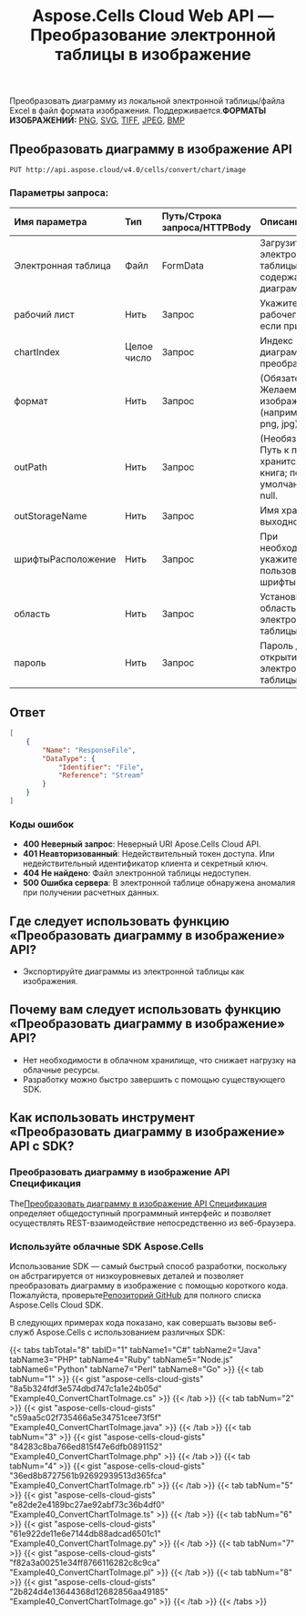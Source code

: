 ﻿---
title: Aspose.Cells Cloud Web API — Преобразование электронной таблицы в изображение
second_title: Documen
ArticleTitle: Convert a Spreadsheet Chart to an Imag
linktitle: Преобразовать диаграмму в изображение
type: docs
url: /ru/convert-chart-to-image/
keywords: convert chart to image, png, svg, tiff, jpg, bmp, convert a Spreadsheet chart to png,convert an Excel chart to svg, convert an Excel chart to jpg, convert a Spreadsheet chart to bmp, convert an Excel chart to tif
description: Преобразуйте диаграмму из локальной электронной таблицы/файла Excel в файл изображения с помощью Cloud Web Aspose.Cells API
weight: 100
kwords: преобразовать диаграмму Excel в изображение, png, svg, tiff, jpg, bmp, электронную таблицу
---
Преобразовать диаграмму из локальной электронной таблицы/файла Excel в файл формата изображения. Поддерживается.**ФОРМАТЫ ИЗОБРАЖЕНИЙ:** [PNG](https://docs.fileformat.com/image/png/), [SVG](https://docs.fileformat.com/page-description-language/svg/), [TIFF](https://docs.fileformat.com/image/tiff/), [JPEG](https://docs.fileformat.com/image/jpeg/), [BMP](https://docs.fileformat.com/image/bmp/)

## **Преобразовать диаграмму в изображение API**

```http
PUT http://api.aspose.cloud/v4.0/cells/convert/chart/image
```

### **Параметры запроса:**

| Имя параметра| Тип| Путь/Строка запроса/HTTPBody| Описание|
|:- |:- |:- |:- |
|Электронная таблица|Файл|FormData|Загрузите файл электронной таблицы, содержащий диаграмму.|
|рабочий лист|Нить|Запрос|Укажите название рабочего листа, если применимо.|
|chartIndex|Целое число|Запрос|Индекс диаграммы для преобразования.|
|формат|Нить|Запрос|(Обязательно) Желаемый тип изображения (например, svg, png, jpg).|
|outPath|Нить|Запрос|(Необязательно) Путь к папке, где хранится рабочая книга; по умолчанию — null.|
|outStorageName|Нить|Запрос|Имя хранилища выходного файла.|
|шрифтыРасположение|Нить|Запрос|При необходимости укажите пользовательские шрифты.|
|область|Нить|Запрос|Установите область электронной таблицы.|
|пароль|Нить|Запрос|Пароль для открытия файла электронной таблицы.|

## **Ответ**

```json
[
    {
        "Name": "ResponseFile",
        "DataType": {
            "Identifier": "File",
            "Reference": "Stream"
        }
    }
]
```

### Коды ошибок

- **400 Неверный запрос**: Неверный URI Apose.Cells Cloud API.
- **401 Неавторизованный**: Недействительный токен доступа. Или недействительный идентификатор клиента и секретный ключ.
- **404 Не найдено**: Файл электронной таблицы недоступен.
- **500 Ошибка сервера**: В электронной таблице обнаружена аномалия при получении расчетных данных.

## Где следует использовать функцию «Преобразовать диаграмму в изображение» API?

- Экспортируйте диаграммы из электронной таблицы как изображения.

## Почему вам следует использовать функцию «Преобразовать диаграмму в изображение» API?

- Нет необходимости в облачном хранилище, что снижает нагрузку на облачные ресурсы.
- Разработку можно быстро завершить с помощью существующего SDK.

## Как использовать инструмент «Преобразовать диаграмму в изображение» API с SDK?

### Преобразовать диаграмму в изображение API Спецификация

 The[Преобразовать диаграмму в изображение API Спецификация](https://reference.aspose.cloud/cells/#/ConversionController/ConvertChartToImage) определяет общедоступный программный интерфейс и позволяет осуществлять REST-взаимодействие непосредственно из веб-браузера.

### Используйте облачные SDK Aspose.Cells

Использование SDK — самый быстрый способ разработки, поскольку он абстрагируется от низкоуровневых деталей и позволяет преобразовать диаграмму в изображение с помощью короткого кода.
 Пожалуйста, проверьте[Репозиторий GitHub](https://github.com/aspose-cells-cloud) для полного списка Aspose.Cells Cloud SDK.

В следующих примерах кода показано, как совершать вызовы веб-служб Aspose.Cells с использованием различных SDK:

{{< tabs tabTotal="8" tabID="1" tabName1="C#" tabName2="Java" tabName3="PHP" tabName4="Ruby" tabName5="Node.js" tabName6="Python" tabName7="Perl" tabName8="Go" >}}
{{< tab tabNum="1" >}}
{{< gist "aspose-cells-cloud-gists" "8a5b324fdf3e574dbd747c1a1e24b05d" "Example40_ConvertChartToImage.cs" >}}
{{< /tab >}}
{{< tab tabNum="2" >}}
{{< gist "aspose-cells-cloud-gists" "c59aa5c02f735466a5e34751cee73f5f" "Example40_ConvertChartToImage.java" >}}
{{< /tab >}}
{{< tab tabNum="3" >}}
{{< gist "aspose-cells-cloud-gists" "84283c8ba766ed815f47e6dfb0891152" "Example40_ConvertChartToImage.php" >}}
{{< /tab >}}
{{< tab tabNum="4" >}}
{{< gist "aspose-cells-cloud-gists" "36ed8b8727561b92692939513d365fca" "Example40_ConvertChartToImage.rb" >}}
{{< /tab >}}
{{< tab tabNum="5" >}}
{{< gist "aspose-cells-cloud-gists" "e82de2e4189bc27ae92abf73c36b4df0" "Example40_ConvertChartToImage.ts" >}}
{{< /tab >}}
{{< tab tabNum="6" >}}
{{< gist "aspose-cells-cloud-gists" "61e922de11e6e7144db88adcad6501c1" "Example40_ConvertChartToImage.py" >}}
{{< /tab >}}
{{< tab tabNum="7" >}}
{{< gist "aspose-cells-cloud-gists" "f82a3a00251e34ff8766116282c8c9ca" "Example40_ConvertChartToImage.pl" >}}
{{< /tab >}}
{{< tab tabNum="8" >}}
{{< gist "aspose-cells-cloud-gists" "2b824d4e13644368d12682856aa49185" "Example40_ConvertChartToImage.go" >}}
{{< /tab >}}
{{< /tabs >}}
